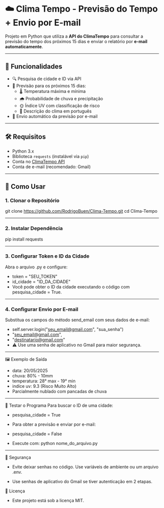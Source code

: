 # ☁️ Clima Tempo - Previsão do Tempo + Envio por E-mail

Projeto em Python que utiliza a **API do ClimaTempo** para consultar a previsão do tempo dos próximos 15 dias e enviar o relatório por **e-mail automaticamente**.

---

## 📌 Funcionalidades

- 🔍 Pesquisa de cidade e ID via API
- 📆 Previsão para os próximos 15 dias:
  - 🌡️ Temperatura máxima e mínima
  - 🌧️ Probabilidade de chuva e precipitação
  - 🌞 Índice UV com classificação de risco
  - 📝 Descrição do clima em português
- 📧 Envio automático da previsão por e-mail

---

## 🛠️ Requisitos

- Python 3.x
- Biblioteca `requests` (instalável via `pip`)
- Conta no [ClimaTempo API](https://advisor.climatempo.com.br/)
- Conta de e-mail (recomendado: Gmail)

---

## 🚀 Como Usar

### 1. Clonar o Repositório

git clone https://github.com/RodrigoBuen/Clima-Tempo.git
cd Clima-Tempo

---

### 2. Instalar Dependência
pip install requests

---

### 3. Configurar Token e ID da Cidade
Abra o arquivo .py e configure:

- token = "SEU_TOKEN"
- id_cidade = "ID_DA_CIDADE"
- Você pode obter o ID da cidade executando o código com pesquisa_cidade = True.

---

### 4. Configurar Envio por E-mail
Substitua os campos do método send_email com seus dados de e-mail:

- self.server.login("seu_email@gmail.com", "sua_senha")
- "seu_email@gmail.com",
- "destinatario@gmail.com"
- ⚠️ Use uma senha de aplicativo no Gmail para maior segurança.

---

🖼️ Exemplo de Saída

- data: 20/05/2025
- chuva: 80% - 10mm
- temperatura: 28° max - 19° min
- indice uv: 9.3 (Risco Muito Alto)
- Parcialmente nublado com pancadas de chuva

---

🧪 Testar o Programa
Para buscar o ID de uma cidade:

- pesquisa_cidade = True
- Para obter a previsão e enviar por e-mail:

- pesquisa_cidade = False
- Execute com:
python nome_do_arquivo.py

---

🔐 Segurança
- Evite deixar senhas no código. Use variáveis de ambiente ou um arquivo .env.

- Use senhas de aplicativo do Gmail se tiver autenticação em 2 etapas.

📄 Licença
- Este projeto está sob a licença MIT.
